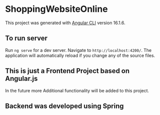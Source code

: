 # ShoppingWebsiteOnline

This project was generated with [Angular CLI](https://github.com/angular/angular-cli) version 16.1.6.

## To run server

Run `ng serve` for a dev server. Navigate to `http://localhost:4200/`. The application will automatically reload if you change any of the source files.

## This is just a Frontend Project based on Angular.js

In the future more Additional functionality will be added to this project.

## Backend was developed using Spring
